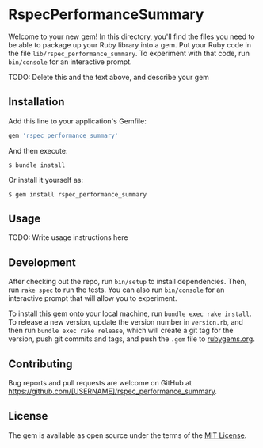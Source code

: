# RspecPerformanceSummary

Welcome to your new gem! In this directory, you'll find the files you need to be able to package up your Ruby library into a gem. Put your Ruby code in the file `lib/rspec_performance_summary`. To experiment with that code, run `bin/console` for an interactive prompt.

TODO: Delete this and the text above, and describe your gem

## Installation

Add this line to your application's Gemfile:

```ruby
gem 'rspec_performance_summary'
```

And then execute:

    $ bundle install

Or install it yourself as:

    $ gem install rspec_performance_summary

## Usage

TODO: Write usage instructions here

## Development

After checking out the repo, run `bin/setup` to install dependencies. Then, run `rake spec` to run the tests. You can also run `bin/console` for an interactive prompt that will allow you to experiment.

To install this gem onto your local machine, run `bundle exec rake install`. To release a new version, update the version number in `version.rb`, and then run `bundle exec rake release`, which will create a git tag for the version, push git commits and tags, and push the `.gem` file to [rubygems.org](https://rubygems.org).

## Contributing

Bug reports and pull requests are welcome on GitHub at https://github.com/[USERNAME]/rspec_performance_summary.


## License

The gem is available as open source under the terms of the [MIT License](https://opensource.org/licenses/MIT).
